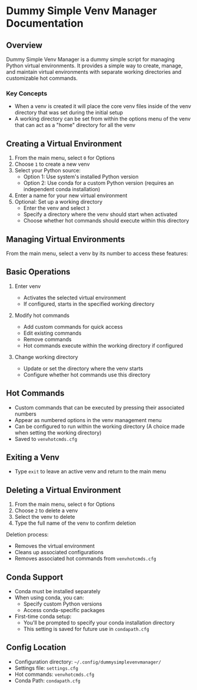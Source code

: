 # Dummy Simple Venv Manager Documentation

## Overview
Dummy Simple Venv Manager is a dummy simple script for managing Python virtual environments. It provides a simple way to create, manage, and maintain virtual environments with separate working directories and customizable hot commands.

### Key Concepts
- When a venv is created it will place the core venv files inside of the venv directory that was set during the initial setup
- A working directory can be set from within the options menu of the venv that can act as a "home" directory for all the venv

## Creating a Virtual Environment

1. From the main menu, select `0` for Options
2. Choose `1` to create a new venv
3. Select your Python source:
   - Option 1: Use system's installed Python version
   - Option 2: Use conda for a custom Python version (requires an independent conda installation)
4. Enter a name for your new virtual environment
5. Optional: Set up a working directory
   - Enter the venv and select `3`
   - Specify a directory where the venv should start when activated
   - Choose whether hot commands should execute within this directory

## Managing Virtual Environments

From the main menu, select a venv by its number to access these features:

## Basic Operations
1. Enter venv
   - Activates the selected virtual environment
   - If configured, starts in the specified working directory

2. Modify hot commands
   - Add custom commands for quick access
   - Edit existing commands
   - Remove commands
   - Hot commands execute within the working directory if configured

3. Change working directory
   - Update or set the directory where the venv starts
   - Configure whether hot commands use this directory

## Hot Commands
- Custom commands that can be executed by pressing their associated numbers
- Appear as numbered options in the venv management menu
- Can be configured to run within the working directory (A choice made when setting the working directory)
- Saved to `venvhotcmds.cfg`

## Exiting a Venv
- Type `exit` to leave an active venv and return to the main menu

## Deleting a Virtual Environment

1. From the main menu, select `0` for Options
2. Choose `2` to delete a venv
3. Select the venv to delete
4. Type the full name of the venv to confirm deletion

Deletion process:
- Removes the virtual environment
- Cleans up associated configurations
- Removes associated hot commands from `venvhotcmds.cfg`

## Conda Support
- Conda must be installed separately
- When using conda, you can:
  - Specify custom Python versions
  - Access conda-specific packages
- First-time conda setup:
  - You'll be prompted to specify your conda installation directory
  - This setting is saved for future use in `condapath.cfg`

## Config Location

- Configuration directory: `~/.config/dummysimplevenvmanager/`
- Settings file: `settings.cfg`
- Hot commands: `venvhotcmds.cfg`
- Conda Path: `condapath.cfg`
